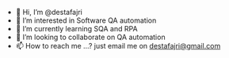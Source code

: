 - 👋 Hi, I’m @destafajri
- 👀 I’m interested in Software QA automation
- 🌱 I’m currently learning SQA and RPA
- 💞️ I’m looking to collaborate on QA automation
- 📫 How to reach me ...? just email me on destafajri@gmail.com

<!---
destafajri/destafajri is a ✨ special ✨ repository because its `README.md` (this file) appears on your GitHub profile.
You can click the Preview link to take a look at your changes.
--->
